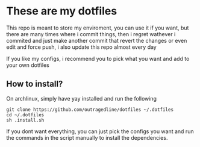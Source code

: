 # These are my dotfiles

This repo is meant to store my enviroment, you can use it if you want, but there are many times where i commit things,
then i regret wathever i commited and just make another commit that revert the changes or even edit and force push,
i also update this repo almost every day

If you like my configs, i recommend you to pick what you want and add to your own dotfiles

## How to install?

On archlinux, simply have yay installed and run the following

```
git clone https://github.com/outragedline/dotfiles ~/.dotfiles
cd ~/.dotfiles
sh .install.sh
```

If you dont want everything, you can just pick the configs you want and run the commands in the script manually to install the dependencies.
